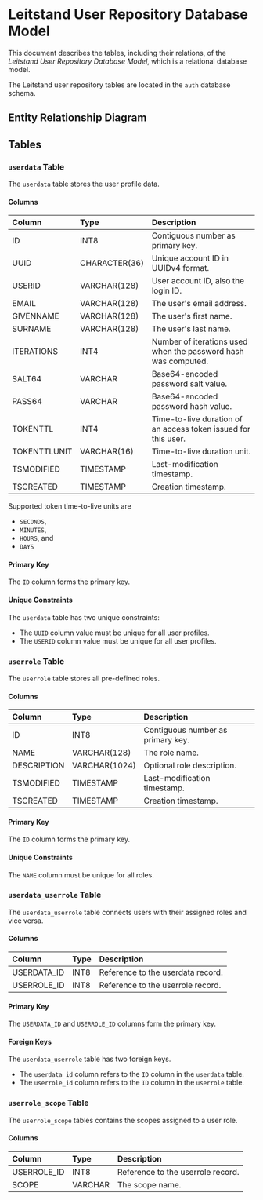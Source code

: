 # Leitstand User Repository Database Model

This document describes the tables, including their relations, of the _Leitstand User Repository Database Model_, 
which is a relational database model.

The Leitstand user repository tables are located in the `auth` database schema.

## Entity Relationship Diagram

## Tables

### `userdata` Table
The `userdata` table stores the user profile data.

#### Columns

| Column       | Type          | Description                                                    |
|:-------------|:--------------|:---------------------------------------------------------------|
| ID           | INT8          | Contiguous number as primary key.                              |
| UUID         | CHARACTER(36) | Unique account ID in UUIDv4 format.                            |
| USERID       | VARCHAR(128)  | User account ID, also the login ID.                            |
| EMAIL        | VARCHAR(128)  | The user's email address.                                      |
| GIVENNAME    | VARCHAR(128)  | The user's first name.                                         |
| SURNAME      | VARCHAR(128)  | The user's last name.                                          |
| ITERATIONS   | INT4          | Number of iterations used when the password hash was computed. | 
| SALT64       | VARCHAR       | Base64-encoded password salt value.                            |
| PASS64       | VARCHAR       | Base64-encoded password hash value.                            |
| TOKENTTL     | INT4          | Time-to-live duration of an access token issued for this user. |
| TOKENTTLUNIT | VARCHAR(16)   | Time-to-live duration unit.                                    |
| TSMODIFIED   | TIMESTAMP     | Last-modification timestamp.                                   |
| TSCREATED    | TIMESTAMP     | Creation timestamp.                                            |

Supported token time-to-live units are
- `SECONDS`,
- `MINUTES`,
- `HOURS`, and
- `DAYS`

#### Primary Key
The `ID` column forms the primary key.

#### Unique Constraints
The `userdata` table has two unique constraints:
- The `UUID` column value must be unique for all user profiles.
- The `USERID` column value must be unique for all user profiles.

### `userrole` Table
The `userrole` table stores all pre-defined roles.

#### Columns

| Column      | Type          | Description                       |
|:------------|:--------------|:----------------------------------|
| ID          | INT8          | Contiguous number as primary key. |
| NAME        | VARCHAR(128)  | The role name.                    |
| DESCRIPTION | VARCHAR(1024) | Optional role description.        |
| TSMODIFIED  | TIMESTAMP     | Last-modification timestamp.      |
| TSCREATED   | TIMESTAMP     | Creation timestamp.               |

#### Primary Key
The `ID` column forms the primary key.

#### Unique Constraints
The `NAME` column must be unique for all roles.

### `userdata_userrole` Table
The `userdata_userrole` table connects users with their assigned roles and vice versa.

#### Columns

| Column      | Type | Description                       |
|:------------|:-----|:----------------------------------|
| USERDATA_ID | INT8 | Reference to the userdata record. |
| USERROLE_ID | INT8 | Reference to the userrole record. |

#### Primary Key
The `USERDATA_ID` and `USERROLE_ID` columns form the primary key.

#### Foreign Keys
The `userdata_userrole` table has two foreign keys.
- The `userdata_id` column refers to the `ID` column in the `userdata` table.
- The `userrole_id` column refers to the `ID` column in the `userrole` table.


### `userrole_scope` Table

The `userrole_scope` tables contains the scopes assigned to a user role.

#### Columns

| Column      | Type    | Description                       |
|:------------|:--------|:----------------------------------|
| USERROLE_ID | INT8    | Reference to the userrole record. |
| SCOPE       | VARCHAR | The scope name.                   |



